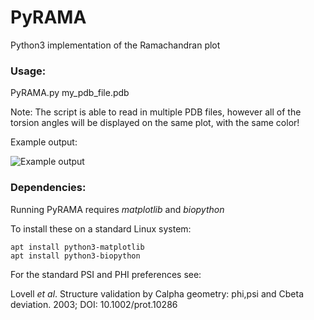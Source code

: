 # PyRAMA
Python3 implementation of the Ramachandran plot

### Usage:

PyRAMA.py my_pdb_file.pdb

Note: The script is able to read in multiple PDB files, however all of the torsion angles will be displayed on the same plot, with the same color!

Example output:

![Example output](https://i.imgur.com/BFt5VxG.png)

### Dependencies:

Running PyRAMA requires *matplotlib* and *biopython*

To install these on a standard Linux system:

    apt install python3-matplotlib
    apt install python3-biopython

For the standard PSI and PHI preferences see:

Lovell *et al*. Structure validation by Calpha geometry: phi,psi and Cbeta deviation. 2003; DOI: 10.1002/prot.10286